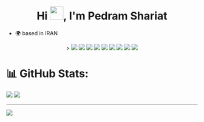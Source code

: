 <h1 align="center">
    <b>Hi <img src="https://media.giphy.com/media/hvRJCLFzcasrR4ia7z/giphy.gif" width="35">, I'm Pedram Shariat</b>
</h1>

* 🌍 based in IRAN 

<div align="center">>
    <img src="https://img.shields.io/badge/-PHP-777BB4?style=for-the-badge&logo=PHP&logoColor=777BB4&labelColor=282828">
    <img src="https://img.shields.io/badge/-Laravel-FF2D20?style=for-the-badge&logo=Laravel&logoColor=FF2D20&labelColor=282828">
    <img src="https://img.shields.io/badge/-LUMEN-E74430?style=for-the-badge&logo=lumen&logoColor=E74430&labelColor=282828">
    <img src="https://img.shields.io/badge/-JavaScript-F7DF1E?style=for-the-badge&logo=JavaScript&logoColor=F7DF1E&labelColor=282828"
    <img src="https://img.shields.io/badge/-MySQL-4479A1?style=for-the-badge&logo=MySQL&logoColor=4479A1&labelColor=282828">
    <img src="https://img.shields.io/badge/-MongoDB-47A248?style=for-the-badge&logo=MongoDB&logoColor=47A248&labelColor=282828">
    <img src="https://img.shields.io/badge/-Redis-DC382D?style=for-the-badge&logo=Redis&logoColor=DC382D&labelColor=282828">
    <img src="https://img.shields.io/badge/-CSS-1572B6?style=for-the-badge&logo=css3&logoColor=1572B6&labelColor=282828">
    <img src="https://img.shields.io/badge/-HTML-E34F26?style=for-the-badge&logo=html5&logoColor=E34F26&labelColor=282828">
    <img src="https://img.shields.io/badge/-Git-F05032?style=for-the-badge&logo=Git&logoColor=F05032&labelColor=282828">
</div>

  
# 📊 GitHub Stats:
![](https://github-readme-stats.vercel.app/api?username=pedram-shariat&theme=dark&hide_border=false&include_all_commits=false&count_private=false)
![](https://github-readme-streak-stats.herokuapp.com/?user=pedram-shariat&theme=dark&hide_border=false)<br/>

---
[![](https://visitcount.itsvg.in/api?id=AmirZarei2002&icon=0&color=0)](https://visitcount.itsvg.in)
